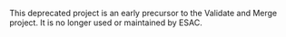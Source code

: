 This deprecated project is an early precursor to the Validate and Merge project.  It is no longer used or maintained by ESAC.
